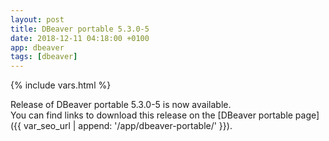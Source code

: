 ```yaml
---
layout: post
title: DBeaver portable 5.3.0-5
date: 2018-12-11 04:18:00 +0100
app: dbeaver
tags: [dbeaver]
---
```

{% include vars.html %}

Release of DBeaver portable 5.3.0-5 is now available.<br />
You can find links to download this release on the [DBeaver portable page]({{ var_seo_url | append: '/app/dbeaver-portable/' }}).
